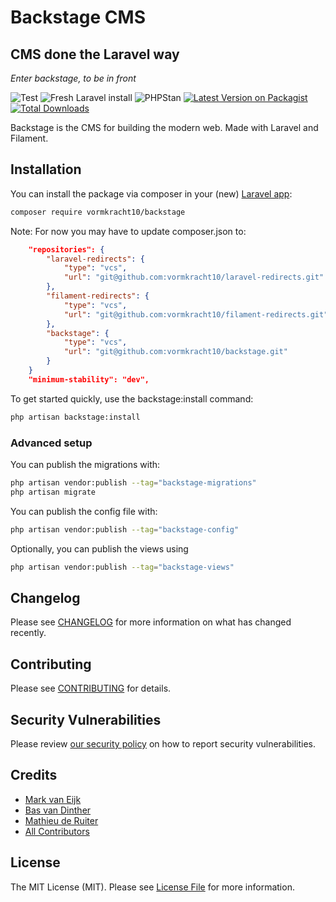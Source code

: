 # Backstage CMS
## CMS done the Laravel way
*Enter backstage, to be in front*

![Test](https://github.com/vormkracht10/backstage/actions/workflows/run-tests.yml/badge.svg)
![Fresh Laravel install](https://github.com/vormkracht10/backstage/actions/workflows/setup-in-laravel.yml/badge.svg)
![PHPStan](https://github.com/vormkracht10/backstage/actions/workflows/phpstan.yml/badge.svg)
[![Latest Version on Packagist](https://img.shields.io/packagist/v/vormkracht10/backstage.svg?style=flat-square)](https://packagist.org/packages/vormkracht10/backstage)
[![Total Downloads](https://img.shields.io/packagist/dt/vormkracht10/backstage.svg?style=flat-square)](https://packagist.org/packages/vormkracht10/backstage)

Backstage is the CMS for building the modern web. Made with Laravel and Filament.

## Installation

You can install the package via composer in your (new) [Laravel app](https://laravel.com/docs/11.x#creating-a-laravel-project):

```bash
composer require vormkracht10/backstage
```

Note: For now you may have to update composer.json to:
```json
    "repositories": {
        "laravel-redirects": {
            "type": "vcs",
            "url": "git@github.com:vormkracht10/laravel-redirects.git"
        },
        "filament-redirects": {
            "type": "vcs",
            "url": "git@github.com:vormkracht10/filament-redirects.git"
        },
        "backstage": {
            "type": "vcs",
            "url": "git@github.com:vormkracht10/backstage.git"
        }
    }
    "minimum-stability": "dev",
```

To get started quickly, use the backstage:install command:

```bash
php artisan backstage:install
```


### Advanced setup

You can publish the migrations with:

```bash
php artisan vendor:publish --tag="backstage-migrations"
php artisan migrate
```

You can publish the config file with:

```bash
php artisan vendor:publish --tag="backstage-config"
```

Optionally, you can publish the views using

```bash
php artisan vendor:publish --tag="backstage-views"
```

## Changelog

Please see [CHANGELOG](CHANGELOG.md) for more information on what has changed recently.

## Contributing

Please see [CONTRIBUTING](.github/CONTRIBUTING.md) for details.

## Security Vulnerabilities

Please review [our security policy](../../security/policy) on how to report security vulnerabilities.

## Credits

- [Mark van Eijk](https://github.com/markvaneijk)
- [Bas van Dinther](https://github.com/baspa)
- [Mathieu de Ruiter](https://github.com/casmo)
- [All Contributors](../../contributors)

## License

The MIT License (MIT). Please see [License File](LICENSE.md) for more information.
